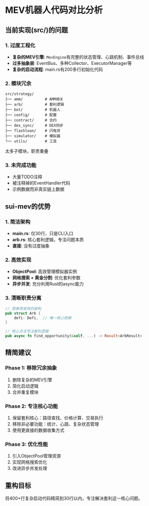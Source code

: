 # MEV机器人代码对比分析

## 当前实现(src/)的问题

### 1. 过度工程化
- **复杂的MEV引擎**: `MevEngine`有完整的状态管理、心跳机制、事件总线
- **过多抽象层**: EventBus、多种Collector、ExecutorManager等
- **复杂的启动流程**: main.rs有200多行初始化代码

### 2. 模块冗余
```
src/strategy/
├── amm/          # AMM相关
├── arb/          # 套利逻辑
├── bot/          # 机器人
├── config/       # 配置
├── contract/     # 合约
├── dex_sync/     # DEX同步
├── flashloan/    # 闪电贷
├── simulator/    # 模拟器
└── utils/        # 工具
```
太多子模块，职责重叠

### 3. 未完成功能
- 大量TODO注释
- 被注释掉的EventHandler代码
- 示例数据而非真实链上数据

## sui-mev的优势

### 1. 简洁架构
- **main.rs**: 仅30行，只是CLI入口
- **arb.rs**: 核心套利逻辑，专注问题本质
- **直接**: 没有过度抽象

### 2. 高效实现  
- **ObjectPool**: 高效管理模拟器实例
- **网格搜索 + 黄金分割**: 优化套利参数
- **异步并发**: 充分利用Rust的async能力

### 3. 清晰职责分离
```rust
// 简单而有效的架构
pub struct Arb {
    defi: Defi,  // 唯一核心依赖
}

// 核心方法专注套利逻辑
pub async fn find_opportunity(&self, ...) -> Result<ArbResult>
```

## 精简建议

### Phase 1: 移除冗余抽象
1. 删除复杂的MEV引擎
2. 简化启动逻辑
3. 合并重复模块

### Phase 2: 专注核心功能
1. 保留套利核心：路径查找、价格计算、交易执行
2. 移除非必要功能：统计、心跳、复杂状态管理
3. 使用更直接的数据收集方式

### Phase 3: 优化性能
1. 引入ObjectPool管理资源
2. 实现网格搜索优化
3. 改进异步并发处理

## 重构目标

将400+行复杂启动代码精简到30行以内，专注解决套利这一核心问题。
